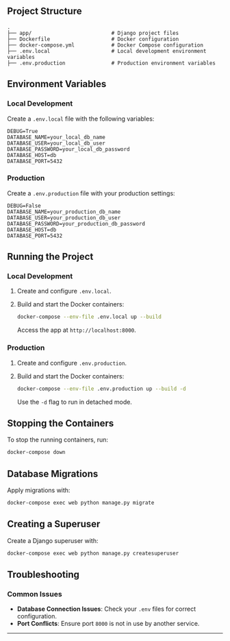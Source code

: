 ## Project Structure

```
.
├── app/                          # Django project files
├── Dockerfile                    # Docker configuration
├── docker-compose.yml            # Docker Compose configuration
├── .env.local                    # Local development environment variables
├── .env.production               # Production environment variables
```

## Environment Variables

### Local Development

Create a `.env.local` file with the following variables:

```env
DEBUG=True
DATABASE_NAME=your_local_db_name
DATABASE_USER=your_local_db_user
DATABASE_PASSWORD=your_local_db_password
DATABASE_HOST=db
DATABASE_PORT=5432
```

### Production

Create a `.env.production` file with your production settings:

```env
DEBUG=False
DATABASE_NAME=your_production_db_name
DATABASE_USER=your_production_db_user
DATABASE_PASSWORD=your_production_db_password
DATABASE_HOST=db
DATABASE_PORT=5432
```

## Running the Project

### Local Development

1. Create and configure `.env.local`.
2. Build and start the Docker containers:

   ```bash
   docker-compose --env-file .env.local up --build
   ```

   Access the app at `http://localhost:8000`.

### Production

1. Create and configure `.env.production`.
2. Build and start the Docker containers:

   ```bash
   docker-compose --env-file .env.production up --build -d
   ```

   Use the `-d` flag to run in detached mode.

## Stopping the Containers

To stop the running containers, run:

```bash
docker-compose down
```

## Database Migrations

Apply migrations with:

```bash
docker-compose exec web python manage.py migrate
```

## Creating a Superuser

Create a Django superuser with:

```bash
docker-compose exec web python manage.py createsuperuser
```

## Troubleshooting

### Common Issues

- **Database Connection Issues**: Check your `.env` files for correct configuration.
- **Port Conflicts**: Ensure port `8000` is not in use by another service.

---
